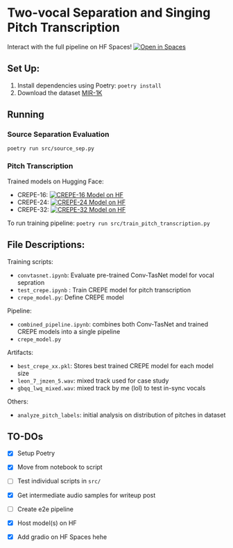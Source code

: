 # Two-vocal Separation and Singing Pitch Transcription

Interact with the full pipeline on HF Spaces! [![Open in Spaces](https://huggingface.co/datasets/huggingface/badges/resolve/main/open-in-hf-spaces-sm-dark.svg)](https://huggingface.co/spaces/omgitsqing/karaoke-chaos)

## Set Up:
1. Install dependencies using Poetry: `poetry install`
2. Download the dataset [MIR-1K](https://zenodo.org/records/3532216)

## Running
### Source Separation Evaluation
`poetry run src/source_sep.py`

### Pitch Transcription
Trained models on Hugging Face:
- CREPE-16: [![CREPE-16 Model on HF](https://huggingface.co/datasets/huggingface/badges/resolve/main/model-on-hf-sm-dark.svg)](https://huggingface.co/omgitsqing/CREPE_MIR-1K_16)
- CREPE-24: [![CREPE-24 Model on HF](https://huggingface.co/datasets/huggingface/badges/resolve/main/model-on-hf-sm-dark.svg)](https://huggingface.co/omgitsqing/CREPE_MIR-1K_24)
- CREPE-32: [![CREPE-32 Model on HF](https://huggingface.co/datasets/huggingface/badges/resolve/main/model-on-hf-sm-dark.svg)](https://huggingface.co/omgitsqing/CREPE_MIR-1K_32)

To run training pipeline:
`poetry run src/train_pitch_transcription.py`


## File Descriptions:
Training scripts:
- `convtasnet.ipynb`: Evaluate pre-trained Conv-TasNet model for vocal sepration
- `test_crepe.ipynb` : Train CREPE model for pitch transcription
- `crepe_model.py`: Define CREPE model

Pipeline:
- `combined_pipeline.ipynb`: combines both Conv-TasNet and trained CREPE models into a single pipeline
- `crepe_model.py`

Artifacts:
- `best_crepe_xx.pkl`: Stores best trained CREPE model for each model size
- `leon_7_jmzen_5.wav`: mixed track used for case study
- `gbqq_lwq_mixed.wav`: mixed track by me (lol) to test in-sync vocals 

Others:
- `analyze_pitch_labels`: initial analysis on distribution of pitches in dataset

## TO-DOs
- [x] Setup Poetry
- [x] Move from notebook to script
- [ ] Test individual scripts in `src/`
- [x] Get intermediate audio samples for writeup post
- [ ] Create e2e pipeline
- [x] Host model(s) on HF
- [x] Add gradio on HF Spaces hehe


